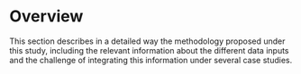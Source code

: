 # Overview
This section describes in a detailed way the methodology proposed under this study, including the relevant information about the different data inputs and the challenge of integrating this information under several case studies. 